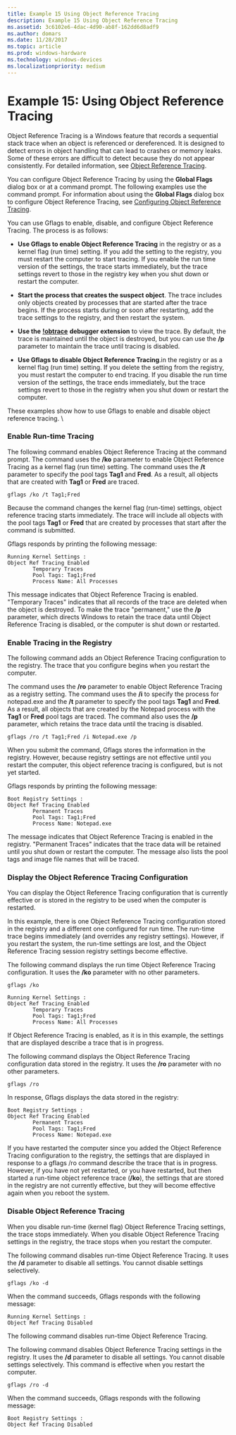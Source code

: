 ```yaml
---
title: Example 15 Using Object Reference Tracing
description: Example 15 Using Object Reference Tracing
ms.assetid: 3c6102e6-4dac-4d90-ab8f-162dd6d8adf9
ms.author: domars
ms.date: 11/28/2017
ms.topic: article
ms.prod: windows-hardware
ms.technology: windows-devices
ms.localizationpriority: medium
---
```


# Example 15: Using Object Reference Tracing


Object Reference Tracing is a Windows feature that records a sequential stack trace when an object is referenced or dereferenced. It is designed to detect errors in object handling that can lead to crashes or memory leaks. Some of these errors are difficult to detect because they do not appear consistently. For detailed information, see [Object Reference Tracing](object-reference-tracing.md).

You can configure Object Reference Tracing by using the **Global Flags** dialog box or at a command prompt. The following examples use the command prompt. For information about using the **Global Flags** dialog box to configure Object Reference Tracing, see [Configuring Object Reference Tracing](configuring-object-reference-tracing.md).

You can use Gflags to enable, disable, and configure Object Reference Tracing. The process is as follows:

-   **Use Gflags to enable Object Reference Tracing** in the registry or as a kernel flag (run time) setting. If you add the setting to the registry, you must restart the computer to start tracing. If you enable the run time version of the settings, the trace starts immediately, but the trace settings revert to those in the registry key when you shut down or restart the computer.

-   **Start the process that creates the suspect object**. The trace includes only objects created by processes that are started after the trace begins. If the process starts during or soon after restarting, add the trace settings to the registry, and then restart the system.

-   **Use the** [**!obtrace**](-obtrace.md) **debugger extension** to view the trace. By default, the trace is maintained until the object is destroyed, but you can use the **/p** parameter to maintain the trace until tracing is disabled.

-   **Use Gflags to disable Object Reference Tracing**.in the registry or as a kernel flag (run time) setting. If you delete the setting from the registry, you must restart the computer to end tracing. If you disable the run time version of the settings, the trace ends immediately, but the trace settings revert to those in the registry when you shut down or restart the computer.

These examples show how to use Gflags to enable and disable object reference tracing. \\

### <span id="enable_run_time_tracing"></span><span id="ENABLE_RUN_TIME_TRACING"></span>Enable Run-time Tracing

The following command enables Object Reference Tracing at the command prompt. The command uses the **/ko** parameter to enable Object Reference Tracing as a kernel flag (run time) setting. The command uses the **/t** parameter to specify the pool tags **Tag1** and **Fred**. As a result, all objects that are created with **Tag1** or **Fred** are traced.

```
gflags /ko /t Tag1;Fred
```

Because the command changes the kernel flag (run-time) settings, object reference tracing starts immediately. The trace will include all objects with the pool tags **Tag1** or **Fred** that are created by processes that start after the command is submitted.

Gflags responds by printing the following message:

```
Running Kernel Settings :
Object Ref Tracing Enabled
        Temporary Traces
        Pool Tags: Tag1;Fred
        Process Name: All Processes
```

This message indicates that Object Reference Tracing is enabled. "Temporary Traces" indicates that all records of the trace are deleted when the object is destroyed. To make the trace "permanent," use the **/p** parameter, which directs Windows to retain the trace data until Object Reference Tracing is disabled, or the computer is shut down or restarted.

### <span id="enable_tracing_in_the_registry"></span><span id="ENABLE_TRACING_IN_THE_REGISTRY"></span>Enable Tracing in the Registry

The following command adds an Object Reference Tracing configuration to the registry. The trace that you configure begins when you restart the computer.

The command uses the **/ro** parameter to enable Object Reference Tracing as a registry setting. The command uses the **/i** to specify the process for notepad.exe and the **/t** parameter to specify the pool tags **Tag1** and **Fred**. As a result, all objects that are created by the Notepad process with the **Tag1** or **Fred** pool tags are traced. The command also uses the **/p** parameter, which retains the trace data until the tracing is disabled.

```
gflags /ro /t Tag1;Fred /i Notepad.exe /p
```

When you submit the command, Gflags stores the information in the registry. However, because registry settings are not effective until you restart the computer, this object reference tracing is configured, but is not yet started.

Gflags responds by printing the following message:

```
Boot Registry Settings :
Object Ref Tracing Enabled
        Permanent Traces
        Pool Tags: Tag1;Fred
        Process Name: Notepad.exe
```

The message indicates that Object Reference Tracing is enabled in the registry. "Permanent Traces" indicates that the trace data will be retained until you shut down or restart the computer. The message also lists the pool tags and image file names that will be traced.

### <span id="display_the_object_reference_tracing_configuration"></span><span id="DISPLAY_THE_OBJECT_REFERENCE_TRACING_CONFIGURATION"></span>Display the Object Reference Tracing Configuration

You can display the Object Reference Tracing configuration that is currently effective or is stored in the registry to be used when the computer is restarted.

In this example, there is one Object Reference Tracing configuration stored in the registry and a different one configured for run time. The run-time trace begins immediately (and overrides any registry settings). However, if you restart the system, the run-time settings are lost, and the Object Reference Tracing session registry settings become effective.

The following command displays the run time Object Reference Tracing configuration. It uses the **/ko** parameter with no other parameters.

```
gflags /ko
```

```
Running Kernel Settings :
Object Ref Tracing Enabled
        Temporary Traces
        Pool Tags: Tag1;Fred
        Process Name: All Processes
```

If Object Reference Tracing is enabled, as it is in this example, the settings that are displayed describe a trace that is in progress.

The following command displays the Object Reference Tracing configuration data stored in the registry. It uses the **/ro** parameter with no other parameters.

```
gflags /ro
```

In response, Gflags displays the data stored in the registry:

```
Boot Registry Settings :
Object Ref Tracing Enabled
        Permanent Traces
        Pool Tags: Tag1;Fred
        Process Name: Notepad.exe
```

If you have restarted the computer since you added the Object Reference Tracing configuration to the registry, the settings that are displayed in response to a gflags /ro command describe the trace that is in progress. However, if you have not yet restarted, or you have restarted, but then started a run-time object reference trace (**/ko**), the settings that are stored in the registry are not currently effective, but they will become effective again when you reboot the system.

### <span id="disable_object_reference_tracing"></span><span id="DISABLE_OBJECT_REFERENCE_TRACING"></span>Disable Object Reference Tracing

When you disable run-time (kernel flag) Object Reference Tracing settings, the trace stops immediately. When you disable Object Reference Tracing settings in the registry, the trace stops when you restart the computer.

The following command disables run-time Object Reference Tracing. It uses the **/d** parameter to disable all settings. You cannot disable settings selectively.

```
gflags /ko -d
```

When the command succeeds, Gflags responds with the following message:

```
Running Kernel Settings :
Object Ref Tracing Disabled
```

The following command disables run-time Object Reference Tracing.

The following command disables Object Reference Tracing settings in the registry. It uses the **/d** parameter to disable all settings. You cannot disable settings selectively. This command is effective when you restart the computer.

```
gflags /ro -d
```

When the command succeeds, Gflags responds with the following message:

```
Boot Registry Settings :
Object Ref Tracing Disabled
```

 

 





